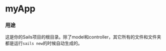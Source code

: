 # myApp
### 用途
这是你的Sails项目的根目录。除了model和controller，其它所有的文件和文件夹都是运行`sails new`的时候自动生成的。

<docmeta name="displayName" value="myApp">

